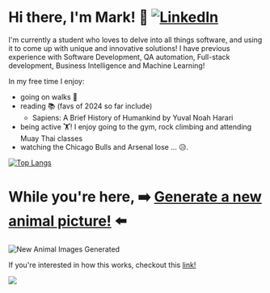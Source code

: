 # Hi there, I'm Mark! 👋 [![LinkedIn](https://img.shields.io/badge/LinkedIn-Profile-blue?style=flat&logo=linkedin&logoColor=white&link=https://www.linkedin.com/in/mark-b17/)](https://www.linkedin.com/in/mark-b17/) 

I'm currently a student who loves to delve into all things software, and using it to come up with unique and innovative solutions! I have previous experience with Software Development, QA automation, Full-stack development, Business Intelligence and Machine Learning! 

In my free time I enjoy:
- going on walks 🚶
- reading 📚 (favs of 2024 so far include)
  - Sapiens: A Brief History of Humankind by Yuval Noah Harari
- being active 🏋️! I enjoy going to the gym, rock climbing and attending Muay Thai classes
- watching the Chicago Bulls and Arsenal lose ... 😥.

[![Top Langs](https://github-readme-stats.vercel.app/api/top-langs/?username=mbaula&hide_progress=true)](https://github.com/anuraghazra/github-readme-stats)

# While you're here, ➡️ [Generate a new animal picture!](https://github.com/mbaula/mbaula/issues/new?assignees=&labels=newAnimalImage%7C&title=newAnimalImage%7C&template=new-animal-image.md&body=Just+click+"submit+new+issue"+without+changing+the+title+and+a+new+animal+picture+will+be+generated+in+the+README.md.+It+should+take+about+20+seconds) ⬅️

![New Animal Images Generated](https://img.shields.io/github/issues-closed-raw/mbaula/mbaula?color=green&label=Animal%20Images%20Generated&style=flat)

If you're interested in how this works, checkout this [link!](https://github.com/mbaula/mbaula/blob/dd0ce07538ac99a4489d07829be172c431e3fb7d/animal-image.md)

<!--
**mbaula/mbaula** is a ✨ _special_ ✨ repository because its `README.md` (this file) appears on your GitHub profile.

Here are some ideas to get you started:

- 🔭 I’m currently working on ...
- 🌱 I’m currently learning ...
- 👯 I’m looking to collaborate on ...
- 🤔 I’m looking for help with ...
- 💬 Ask me about ...
- 📫 How to reach me: ...
- 😄 Pronouns: ...
- ⚡ Fun fact: ...
-->

<img src="https://images.unsplash.com/photo-1456926631375-92c8ce872def?crop=entropy&cs=tinysrgb&fit=max&fm=jpg&ixid=M3w0NDU5Nzd8MHwxfHJhbmRvbXx8fHx8fHx8fDE3MTI5NjkxMTh8&ixlib=rb-4.0.3&q=80&w=1080">
